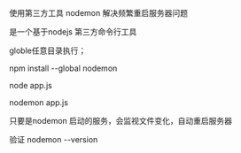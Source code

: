 使用第三方工具 nodemon 解决频繁重启服务器问题

是一个基于nodejs 第三方命令行工具

globle任意目录执行；

npm install --global nodemon



node app.js

nodemon app.js

只要是nodemon 启动的服务，会监视文件变化，自动重启服务器

验证 nodemon --version